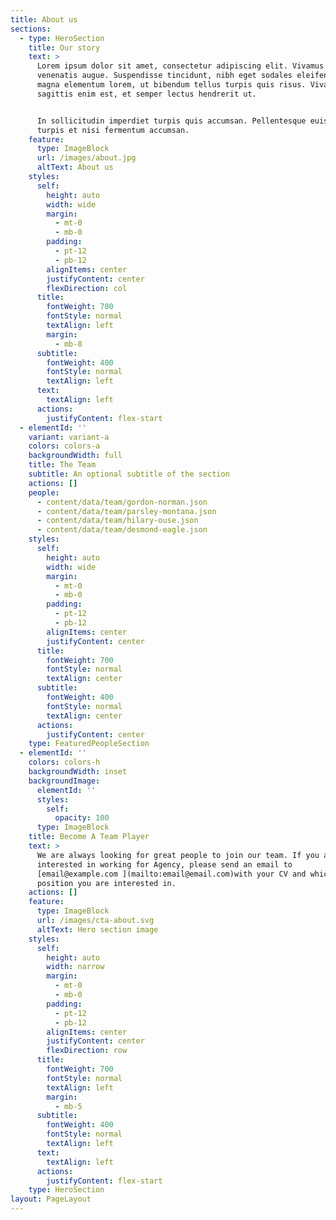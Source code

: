 ```yaml
---
title: About us
sections:
  - type: HeroSection
    title: Our story
    text: >
      Lorem ipsum dolor sit amet, consectetur adipiscing elit. Vivamus vel
      venenatis augue. Suspendisse tincidunt, nibh eget sodales eleifend, lectus
      magna elementum lorem, ut bibendum tellus turpis quis risus. Vivamus
      sagittis enim est, et semper lectus hendrerit ut.


      In sollicitudin imperdiet turpis quis accumsan. Pellentesque euismod
      turpis et nisi fermentum accumsan.
    feature:
      type: ImageBlock
      url: /images/about.jpg
      altText: About us
    styles:
      self:
        height: auto
        width: wide
        margin:
          - mt-0
          - mb-0
        padding:
          - pt-12
          - pb-12
        alignItems: center
        justifyContent: center
        flexDirection: col
      title:
        fontWeight: 700
        fontStyle: normal
        textAlign: left
        margin:
          - mb-8
      subtitle:
        fontWeight: 400
        fontStyle: normal
        textAlign: left
      text:
        textAlign: left
      actions:
        justifyContent: flex-start
  - elementId: ''
    variant: variant-a
    colors: colors-a
    backgroundWidth: full
    title: The Team
    subtitle: An optional subtitle of the section
    actions: []
    people:
      - content/data/team/gordon-norman.json
      - content/data/team/parsley-montana.json
      - content/data/team/hilary-ouse.json
      - content/data/team/desmond-eagle.json
    styles:
      self:
        height: auto
        width: wide
        margin:
          - mt-0
          - mb-0
        padding:
          - pt-12
          - pb-12
        alignItems: center
        justifyContent: center
      title:
        fontWeight: 700
        fontStyle: normal
        textAlign: center
      subtitle:
        fontWeight: 400
        fontStyle: normal
        textAlign: center
      actions:
        justifyContent: center
    type: FeaturedPeopleSection
  - elementId: ''
    colors: colors-h
    backgroundWidth: inset
    backgroundImage:
      elementId: ''
      styles:
        self:
          opacity: 100
      type: ImageBlock
    title: Become A Team Player
    text: >
      We are always looking for great people to join our team. If you are
      interested in working for Agency, please send an email to
      [email@example.com ](mailto:email@email.com)with your CV and which
      position you are interested in.
    actions: []
    feature:
      type: ImageBlock
      url: /images/cta-about.svg
      altText: Hero section image
    styles:
      self:
        height: auto
        width: narrow
        margin:
          - mt-0
          - mb-0
        padding:
          - pt-12
          - pb-12
        alignItems: center
        justifyContent: center
        flexDirection: row
      title:
        fontWeight: 700
        fontStyle: normal
        textAlign: left
        margin:
          - mb-5
      subtitle:
        fontWeight: 400
        fontStyle: normal
        textAlign: left
      text:
        textAlign: left
      actions:
        justifyContent: flex-start
    type: HeroSection
layout: PageLayout
---
```

